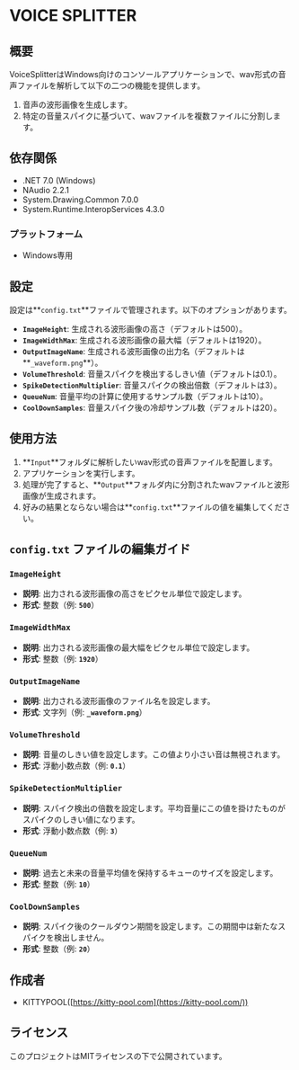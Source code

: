 # VOICE SPLITTER

## **概要**

VoiceSplitterはWindows向けのコンソールアプリケーションで、wav形式の音声ファイルを解析して以下の二つの機能を提供します。

1. 音声の波形画像を生成します。
2. 特定の音量スパイクに基づいて、wavファイルを複数ファイルに分割します。

## 依存関係

- .NET 7.0 (Windows)
- NAudio 2.2.1
- System.Drawing.Common 7.0.0
- System.Runtime.InteropServices 4.3.0

### プラットフォーム

- Windows専用

## **設定**

設定は**`config.txt`**ファイルで管理されます。以下のオプションがあります。

- **`ImageHeight`**: 生成される波形画像の高さ（デフォルトは500）。
- **`ImageWidthMax`**: 生成される波形画像の最大幅（デフォルトは1920）。
- **`OutputImageName`**: 生成される波形画像の出力名（デフォルトは**`_waveform.png`**）。
- **`VolumeThreshold`**: 音量スパイクを検出するしきい値（デフォルトは0.1）。
- **`SpikeDetectionMultiplier`**: 音量スパイクの検出倍数（デフォルトは3）。
- **`QueueNum`**: 音量平均の計算に使用するサンプル数（デフォルトは10）。
- **`CoolDownSamples`**: 音量スパイク後の冷却サンプル数（デフォルトは20）。

## **使用方法**

1. **`Input`**フォルダに解析したいwav形式の音声ファイルを配置します。
2. アプリケーションを実行します。
3. 処理が完了すると、**`Output`**フォルダ内に分割されたwavファイルと波形画像が生成されます。
4. 好みの結果とならない場合は**`config.txt`**ファイルの値を編集してください。

## **`config.txt` ファイルの編集ガイド**

### **`ImageHeight`**

- **説明**: 出力される波形画像の高さをピクセル単位で設定します。
- **形式**: 整数（例: **`500`**）

### **`ImageWidthMax`**

- **説明**: 出力される波形画像の最大幅をピクセル単位で設定します。
- **形式**: 整数（例: **`1920`**）

### **`OutputImageName`**

- **説明**: 出力される波形画像のファイル名を設定します。
- **形式**: 文字列（例: **`_waveform.png`**）

### **`VolumeThreshold`**

- **説明**: 音量のしきい値を設定します。この値より小さい音は無視されます。
- **形式**: 浮動小数点数（例: **`0.1`**）

### **`SpikeDetectionMultiplier`**

- **説明**: スパイク検出の倍数を設定します。平均音量にこの値を掛けたものがスパイクのしきい値になります。
- **形式**: 浮動小数点数（例: **`3`**）

### **`QueueNum`**

- **説明**: 過去と未来の音量平均値を保持するキューのサイズを設定します。
- **形式**: 整数（例: **`10`**）

### **`CoolDownSamples`**

- **説明**: スパイク後のクールダウン期間を設定します。この期間中は新たなスパイクを検出しません。
- **形式**: 整数（例: **`20`**）

## **作成者**

- KITTYPOOL([https://kitty-pool.com](https://kitty-pool.com/))

## **ライセンス**

このプロジェクトはMITライセンスの下で公開されています。